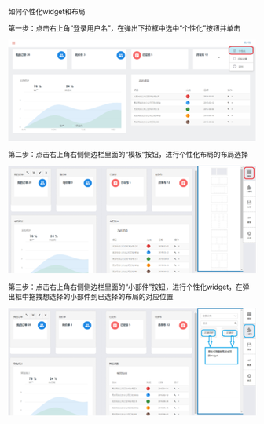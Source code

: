 如何个性化widget和布局


第一步：点击右上角“登录用户名”，在弹出下拉框中选中“个性化”按钮并单击

![](/articles/cportal/2-/images/5-1.PNG)


第二步：点击右上角右侧侧边栏里面的“模板”按钮，进行个性化布局的布局选择

![](/articles/cportal/2-/images/5-2.PNG)


第三步：点击右上角右侧侧边栏里面的“小部件”按钮，进行个性化widget，在弹出框中拖拽想选择的小部件到已选择的布局的对应位置

![](/articles/cportal/2-/images/5-3.PNG)